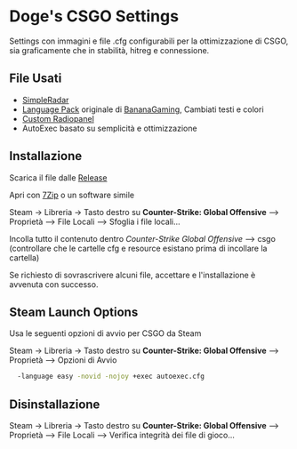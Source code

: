 
# Doge's CSGO Settings

Settings con immagini e file .cfg configurabili per la ottimizzazione di CSGO, sia graficamente che in stabilità, hitreg e connessione.

## File Usati

 - [SimpleRadar](https://readtldr.gg/simpleradar)
 - [Language Pack](https://maximhere.me/customizations/) originale di [BananaGaming](https://www.youtube.com/channel/UCPKbW1excf-E7Tmwom1AgkQ), Cambiati testi e colori
 - [Custom Radiopanel](https://steamcommunity.com/app/730/discussions/0/2552901289729641277/)
 - AutoExec basato su semplicità e ottimizzazione

## Installazione

Scarica il file dalle [Release](https://github.com/Dogino/CSGO-Settings/releases)

Apri con [7Zip](https://www.7-zip.org/download.html) o un software simile

Steam -> Libreria -> Tasto destro su **Counter-Strike: Global Offensive** --> Proprietà --> File Locali --> Sfoglia i file locali...

Incolla tutto il contenuto dentro *Counter-Strike Global Offensive* --> csgo (controllare che le cartelle cfg e resource esistano prima di incollare la cartella)

Se richiesto di sovrascrivere alcuni file, accettare e l'installazione è avvenuta con successo.

## Steam Launch Options
Usa le seguenti opzioni di avvio per CSGO da Steam

Steam -> Libreria -> Tasto destro su **Counter-Strike: Global Offensive** --> Proprietà --> Opzioni di Avvio

```bash
  -language easy -novid -nojoy +exec autoexec.cfg
```
    

## Disinstallazione

Steam -> Libreria -> Tasto destro su **Counter-Strike: Global Offensive** --> Proprietà --> File Locali --> Verifica integrità dei file di gioco...

